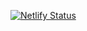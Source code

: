 [![Netlify Status](https://api.netlify.com/api/v1/badges/910385a0-88ec-4709-8a63-12d48ad16e20/deploy-status)](https://app.netlify.com/sites/wangoimacharia/deploys)